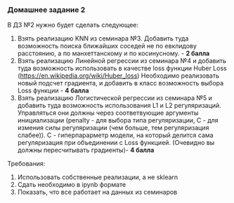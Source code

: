 ### Домашнее задание 2

В ДЗ №2 нужно будет сделать следующее:
1) Взять реализацию KNN из семинара №3. Добавить туда возможность поиска ближайших соседей не по евклидову расстоянию, а по манхеттанскому и по косинусному. - **2 балла**
2) Взять реализацию Линейной регрессии из семинара №4 и добавить туда возможность использовать в качестве loss функции Huber Loss (https://en.wikipedia.org/wiki/Huber_loss)
Необходимо реализовать новый подсчет градиента, и добавить в класс возможность выбора Loss функции - **4 балла**
3) Взять реализацию Логистической регрессии из семинара №5 и добавить туда возможность использования L1 и L2 регуляризаций. Управляться они должны через соответвующие аргументы инициализации (penalty - для выбора типа регуляризации, C - для измения силы регуляризации (чем больше, тем регуляризация слабее)). C - гиперпарарметр модели, на который делится сама регуляризация при объединении с Lоss функцией. (Очевидно вы должны пересчитывать градиенты)- **4 балла** 


Требования:
1. Использовать собственные реализации, а не sklearn
2. Сдать необходимо в ipynb формате
3. Показать, что все работает на данных из семинаров